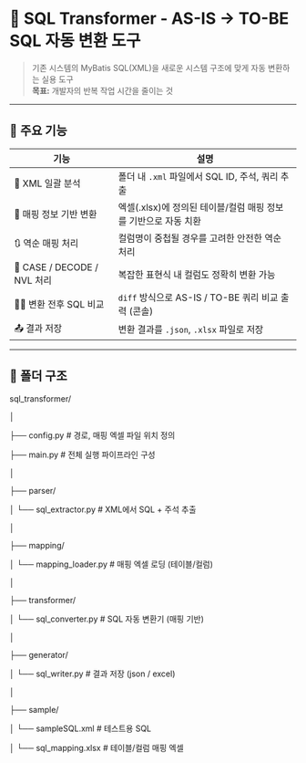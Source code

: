 # 🔄 SQL Transformer - AS-IS → TO-BE SQL 자동 변환 도구

> 기존 시스템의 MyBatis SQL(XML)을 새로운 시스템 구조에 맞게 자동 변환하는 실용 도구  
> **목표:** 개발자의 반복 작업 시간을 줄이는 것

---

## 🧩 주요 기능

| 기능 | 설명 |
|------|------|
| 📂 XML 일괄 분석 | 폴더 내 `.xml` 파일에서 SQL ID, 주석, 쿼리 추출 |
| 📑 매핑 정보 기반 변환 | 엑셀(.xlsx)에 정의된 테이블/컬럼 매핑 정보를 기반으로 자동 치환 |
| 🔃 역순 매핑 처리 | 컬럼명이 중첩될 경우를 고려한 안전한 역순 처리 |
| 🧪 CASE / DECODE / NVL 처리 | 복잡한 표현식 내 컬럼도 정확히 변환 가능 |
| 🕵️‍♀️ 변환 전후 SQL 비교 | `diff` 방식으로 AS-IS / TO-BE 쿼리 비교 출력 (콘솔) |
| 📤 결과 저장 | 변환 결과를 `.json`, `.xlsx` 파일로 저장 |

---

## 📁 폴더 구조

sql_transformer/ 

│ 

├── config.py # 경로, 매핑 엑셀 파일 위치 정의 

├── main.py # 전체 실행 파이프라인 구성 

│ 

├── parser/ 

│ └── sql_extractor.py # XML에서 SQL + 주석 추출 

│

├── mapping/ 

│ └── mapping_loader.py # 매핑 엑셀 로딩 (테이블/컬럼) 

│ 

├── transformer/ 

│ └── sql_converter.py # SQL 자동 변환기 (매핑 기반) 

│ 

├── generator/ 

│ └── sql_writer.py # 결과 저장 (json / excel) 

│ 

├── sample/ 

│ └── sampleSQL.xml # 테스트용 SQL 

│ └── sql_mapping.xlsx # 테이블/컬럼 매핑 엑셀
